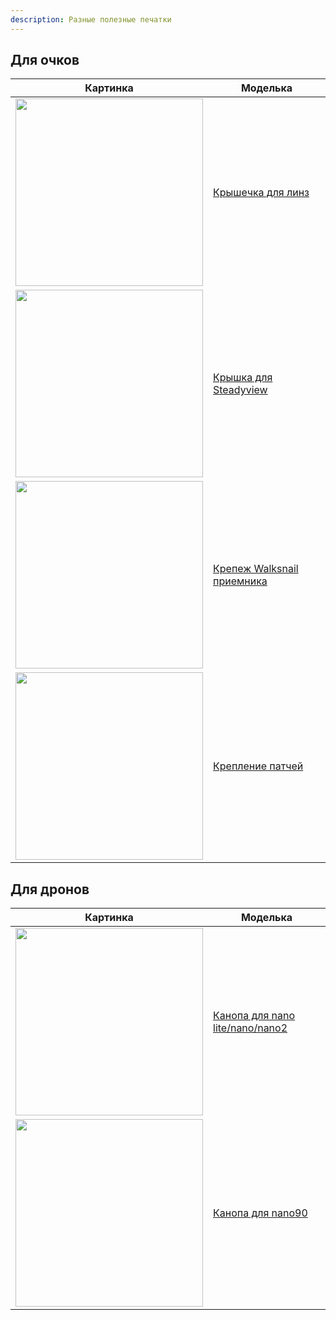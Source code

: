 ```yaml
---
description: Разные полезные печатки
---
```


## Для очков

| Картинка | Моделька |
| --- | --- |
| <img src="https://cdn.thingiverse.com/assets/5e/c4/ef/5f/da/featured_preview_a0a020d7-fb1e-4ccc-8319-7d92ce95a6a4.jpeg" width="300"> | [Крышечка для линз](https://www.thingiverse.com/thing:5875740) |
| <img src="https://media.printables.com/media/prints/363676/images/3075237_0002d511-3ebc-48fd-9763-08383a011c5e/thumbs/inside/1920x1440/jpg/img_0783.webp" width="300"> | [Крышка для Steadyview](https://www.printables.com/model/363676-analog-steadyview-cover-hdzero-goggle#preview) |
| <img src="https://cdn.thingiverse.com/assets/49/ba/3a/e7/df/featured_preview_da313612-285e-4adb-8b58-566115cd0694.jpg" width="300"> | [Крепеж Walksnail приемника](https://www.thingiverse.com/thing:5764848)
| <img src="https://cdn.thingiverse.com/assets/54/51/6d/89/2f/featured_preview_4efb2f9e-cdae-46de-9b73-e217c8c59906.jpg" width="300"> | [Крепление патчей](https://www.thingiverse.com/thing:6017313)

## Для дронов

| Картинка | Моделька |
| --- | --- |
| <img src="https://cdn.thingiverse.com/assets/f5/e8/76/64/11/featured_preview_b3daa15b-7339-452d-befc-811364db5af8.png" width="300"> | [Канопа для nano lite/nano/nano2](https://www.thingiverse.com/thing:5641157) |
| <img src="https://cdn.thingiverse.com/assets/eb/4d/a3/98/d0/featured_preview_89b41eee-de61-4748-bec5-cd0496acac75.jpg" width="300"> | [Канопа для nano90](https://www.thingiverse.com/thing:5986554) |
